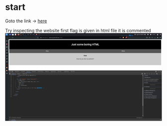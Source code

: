 # start
Goto the link ->  [here](http://mercury.picoctf.net:27393/) <br>

Try inspecting the website first flag is given in html file it is commented 
![image_1](picoCTF/Images/scavangerHunt_1.png)



